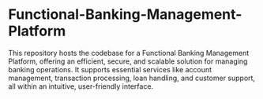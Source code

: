 # Functional-Banking-Management-Platform
This repository hosts the codebase for a Functional Banking Management Platform, offering an efficient, secure, and scalable solution for managing banking operations. It supports essential services like account management, transaction processing, loan handling, and customer support, all within an intuitive, user-friendly interface.
